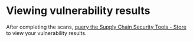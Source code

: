 # Viewing vulnerability results

After completing the scans, [query the Supply Chain Security Tools - Store](../scst-store/query_data.md) to view your vulnerability results.
